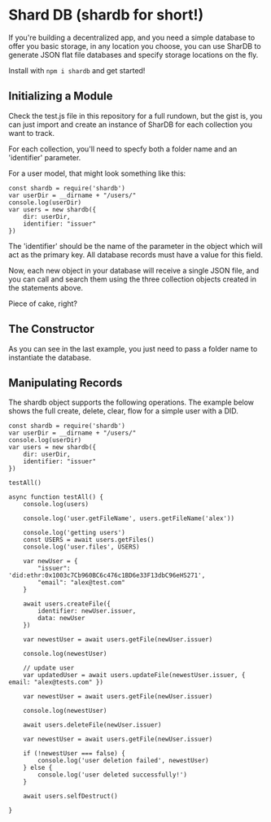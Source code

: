 # Shard DB (shardb for short!)
If you're building a decentralized app, and you need a simple database to offer you basic storage, in any location you choose, you can use SharDB to generate JSON flat file databases and specify storage locations on the fly.

Install with `npm i shardb` and get started!

## Initializing a Module
Check the test.js file in this repository for a full rundown, but the gist is, you can just import and create an instance of SharDB for each collection you want to track. 

For each collection, you'll need to specfy both a folder name and an 'identifier' parameter. 

For a user model, that might look something like this:
```
const shardb = require('shardb')
var userDir = __dirname + "/users/"
console.log(userDir)
var users = new shardb({
    dir: userDir,
    identifier: "issuer"
})
```
The 'identifier' should be the name of the parameter in the object which will act as the primary key. All database records must have a value for this field. 

Now, each new object in your database will receive a single JSON file, and you can call and search them using the three collection objects created in the statements above.

Piece of cake, right?

## The Constructor
As you can see in the last example, you just need to pass a folder name to instantiate the database.

## Manipulating Records
The shardb object supports the following operations. The example below shows the full create, delete, clear, flow for a simple user with a DID.

```
const shardb = require('shardb')
var userDir = __dirname + "/users/"
console.log(userDir)
var users = new shardb({
    dir: userDir,
    identifier: "issuer"
})

testAll()

async function testAll() {
    console.log(users)

    console.log('user.getFileName', users.getFileName('alex'))

    console.log('getting users')
    const USERS = await users.getFiles()
    console.log('user.files', USERS)

    var newUser = {
        "issuer": 'did:ethr:0x1003c7Cb960BC6c476c1BD6e33F13dbC96eHS271',
        "email": "alex@test.com"
    }

    await users.createFile({
        identifier: newUser.issuer,
        data: newUser
    })

    var newestUser = await users.getFile(newUser.issuer)

    console.log(newestUser)

    // update user
    var updatedUser = await users.updateFile(newestUser.issuer, { email: "alex@tests.com" })

    var newestUser = await users.getFile(newUser.issuer)

    console.log(newestUser)

    await users.deleteFile(newUser.issuer)

    var newestUser = await users.getFile(newUser.issuer)

    if (!newestUser === false) {
        console.log('user deletion failed', newestUser)
    } else {
        console.log('user deleted successfully!')
    }

    await users.selfDestruct()

}

```

